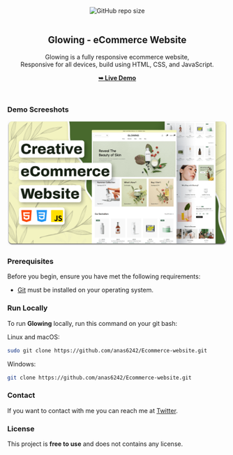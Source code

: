 <div align="center">
  
  ![GitHub repo size](https://github.com/anas6242/Ecommerce-website.git)
  <br />
  <br />

  <h2 align="center">Glowing - eCommerce Website</h2>

  Glowing is a fully responsive ecommerce website, <br />Responsive for all devices, build using HTML, CSS, and JavaScript.

  <a href="https://github.com/anas6242/Ecommerce-website.git"><strong>➥ Live Demo</strong></a>

</div>

<br />

### Demo Screeshots

![Glowing Desktop Demo](./readme-images/desktop.png "Desktop Demo")

### Prerequisites

Before you begin, ensure you have met the following requirements:

* [Git](https://git-scm.com/downloads "Download Git") must be installed on your operating system.

### Run Locally

To run **Glowing** locally, run this command on your git bash:

Linux and macOS:

```bash
sudo git clone https://github.com/anas6242/Ecommerce-website.git
```

Windows:

```bash
git clone https://github.com/anas6242/Ecommerce-website.git
```

### Contact

If you want to contact with me you can reach me at [Twitter](https://www.twitter.com).

### License

This project is **free to use** and does not contains any license.
